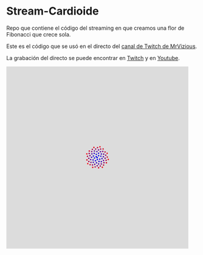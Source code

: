 # Stream-Cardioide

Repo que contiene el código del streaming en que creamos una flor de Fibonacci que crece sola.

Este es el código que se usó en el directo del [canal de Twitch de MrVizious](https://www.twitch.tv/mrvizious).

La grabación del directo se puede encontrar en [Twitch](https://www.twitch.tv/videos/1460899986) y en [Youtube](https://youtu.be/yqQNj6RmoJk).

![](https://github.com/MrVizious/Stream-Flor_de_Fibonacci/blob/main/readme-files/example.gif)
